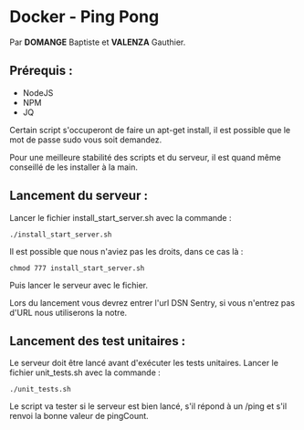 Docker - Ping Pong
===================
Par **DOMANGE** Baptiste et **VALENZA** Gauthier.


Prérequis :
-------------
- NodeJS
- NPM
- JQ 

Certain script s'occuperont de faire un apt-get install, il est possible que le mot de passe sudo vous soit demandez.

Pour une meilleure stabilité des scripts et du serveur, il est quand même conseillé de les installer à la main.

Lancement du serveur :
-------------
Lancer le fichier install_start_server.sh avec la commande :

    ./install_start_server.sh
    
Il est possible que nous n'aviez pas les droits, dans ce cas là :

    chmod 777 install_start_server.sh

Puis lancer le serveur avec le fichier.

Lors du lancement vous devrez entrer l'url DSN Sentry, si vous n'entrez pas d'URL nous utiliserons la notre.


Lancement des test unitaires :
-------------
Le serveur doit être lancé avant d'exécuter les tests unitaires.
Lancer le fichier unit_tests.sh avec la commande :

    ./unit_tests.sh
  
 Le script va tester si le serveur est bien lancé, s'il répond à un /ping et s'il renvoi la bonne valeur de pingCount.
   
